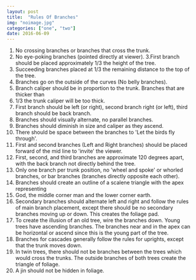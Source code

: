 ```yaml
---
layout: post
title:  "Rules Of Branches"
img: "noimage.jpg"
categories: ["one", "two"]
date: 2016-06-09
---
```

1. No crossing branches or branches that cross the trunk.
2. No eye-poking branches (pointed directly at viewer).
3.First branch should be placed approximately 1/3 the height of the tree.
4. Succeeding branches placed at 1/3 the remaining distance to the top of the tree.
5. Branches go on the outside of the curves (No belly branches).
6. Branch caliper should be in proportion to the trunk. Branches that are thicker than
7. 1/3 the trunk caliper will be too thick.
8. First branch should be left (or right), second branch right (or left), third branch
should be back branch.
9. Branches should visually alternate, no parallel branches.
10. Branches should diminish in size and caliper as they ascend.
11. There should be space between the branches to 'Let the birds fly through'.
12. First and second branches (Left and Right branches) should be placed forward of
the mid line to 'invite' the viewer.
13. First, second, and third branches are approximate 120 degrees apart, with the back
branch not directly behind the tree.
14. Only one branch per trunk position, no 'wheel and spoke' or whorled branches, or
bar branches (branches directly opposite each other).
15. Branches should create an outline of a scalene triangle with the apex representing
16. God, the middle corner man and the lower corner earth.
17. Secondary branches should alternate left and right and follow the rules of main
branch placement, except there should be no secondary branches moving up or
down. This creates the foliage pad.
18. To create the illusion of an old tree, wire the branches down. Young trees have
ascending branches. The branches near and in the apex can be horizontal or
ascend since this is the young part of the tree.
19. Branches for cascades generally follow the rules for uprights, except that the trunk
moves down.
20. In twin trees, there should not be branches between the trees which would cross
the trunks. The outside branches of both trees create the triangle of foliage.
21. A jin should not be hidden in foliage. 
